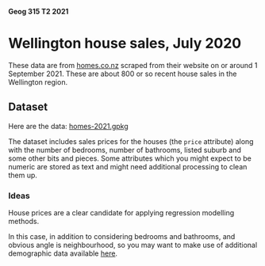 **Geog 315 T2 2021**

# Wellington house sales, July 2020
These data are from [homes.co.nz](https://homes.co.nz) scraped from their website on or around 1 September 2021. These are about 800 or so recent house sales in the Wellington region.

## Dataset
Here are the data: [homes-2021.gpkg](homes-2021.gpkg?raw=true)

The dataset includes sales prices for the houses (the `price` attribute) along with the number of bedrooms, number of bathrooms, listed suburb and some other bits and pieces. Some attributes which you might expect to be numeric are stored as text and might need additional processing to clean them up.

### Ideas
House prices are a clear candidate for applying regression modelling methods.

In this case, in addition to considering bedrooms and bathrooms, and obvious angle is neighbourhood, so you may want to make use of additional demographic data available [here](../aotearoa-new-zealand-census-data.md).
